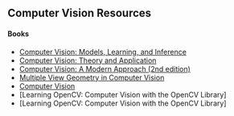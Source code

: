 ## Computer Vision Resources

#### Books

* [Computer Vision: Models, Learning, and Inference](http://www.computervisionmodels.com/)
* [Computer Vision: Theory and Application](http://szeliski.org/Book/)
* [Computer Vision: A Modern Approach (2nd edition)](https://www.amazon.com/Computer-Vision-Modern-Approach-2nd/dp/013608592X/ref=dp_ob_title_bk)
* [Multiple View Geometry in Computer Vision](https://www.robots.ox.ac.uk/~vgg/hzbook/)
* [Computer Vision ](https://www.amazon.com/Computer-Vision-Linda-G-Shapiro/dp/0130307963)
* [Learning OpenCV: Computer Vision with the OpenCV Library]
* [Learning OpenCV: Computer Vision with the OpenCV Library]